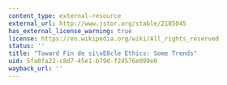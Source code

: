 ```yaml
---
content_type: external-resource
external_url: http://www.jstor.org/stable/2185045
has_external_license_warning: true
license: https://en.wikipedia.org/wiki/All_rights_reserved
status: ''
title: "Toward Fin de si\xE8cle Ethics: Some Trends"
uid: 5fa0fa22-c8d7-45e1-b79d-f24576e099e0
wayback_url: ''
---
```

